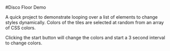 #Disco Floor Demo

A quick project to demonstrate looping over a list of elements to change styles dynamically.
Colors of the tiles are selected at random from an array of CSS colors.

Clicking the start button will change the colors and start a 3 second interval to change colors.